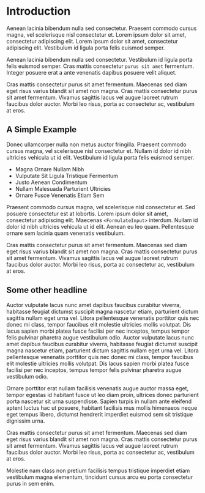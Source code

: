 # Introduction

Aenean lacinia bibendum nulla sed consectetur. Praesent commodo cursus magna,
vel scelerisque nisl consectetur et. Lorem ipsum dolor sit amet, consectetur adipiscing
elit. Lorem ipsum dolor sit amet, consectetur adipiscing elit. Vestibulum id ligula
porta felis euismod semper.

Aenean lacinia bibendum nulla sed consectetur. Vestibulum id ligula porta felis
euismod semper. Cras mattis consectetur `purus sit amet` fermentum. Integer posuere
erat a ante venenatis dapibus posuere velit aliquet.

<callout type="note">
Cras mattis consectetur purus sit amet fermentum. Maecenas sed diam eget risus varius
blandit sit amet non magna. Cras mattis consectetur purus sit amet fermentum. Vivamus
sagittis lacus vel augue laoreet rutrum faucibus dolor auctor. Morbi leo risus,
porta ac consectetur ac, vestibulum at eros.
</callout>

## A Simple Example

Donec ullamcorper nulla non metus auctor fringilla. Praesent commodo cursus magna,
vel scelerisque nisl consectetur et. Nullam id dolor id nibh ultricies vehicula
ut id elit. Vestibulum id ligula porta felis euismod semper.

- Magna Ornare Nullam Nibh
- Vulputate Sit Ligula Tristique Fermentum
- Justo Aenean Condimentum
- Nullam Malesuada Parturient Ultricies
- Ornare Fusce Venenatis Etiam Sem

Praesent commodo cursus magna, vel scelerisque nisl consectetur et. Sed posuere
consectetur est at lobortis. Lorem ipsum dolor sit amet, consectetur adipiscing elit.
Maecenas `<FormulateInput>` interdum. Nullam id dolor id nibh ultricies vehicula
ut id elit. Aenean eu leo quam. Pellentesque ornare sem lacinia quam venenatis vestibulum.

<code-example
  name="Example"
  file="_content/examples/counter-example/counter-example"
  langs="vue,react">
</code-example>

<callout type="warning">
Cras mattis consectetur purus sit amet fermentum. Maecenas sed diam eget risus varius
blandit sit amet non magna. Cras mattis consectetur purus sit amet fermentum. Vivamus
sagittis lacus vel augue laoreet rutrum faucibus dolor auctor. Morbi leo risus,
porta ac consectetur ac, vestibulum at eros.
</callout>

## Some other headline

Auctor vulputate lacus nunc amet dapibus faucibus curabitur viverra, habitasse feugiat
dictumst suscipit magna nascetur etiam, parturient dictum sagittis nullam eget urna vel.
Litora pellentesque venenatis porttitor quis nec donec mi class, tempor faucibus elit
molestie ultricies mollis volutpat. Dis lacus sapien morbi platea fusce facilisi
per nec inceptos, tempus tempor felis pulvinar pharetra augue vestibulum odio.
Auctor vulputate lacus nunc amet dapibus faucibus curabitur viverra, habitasse feugiat
dictumst suscipit magna nascetur etiam, parturient dictum sagittis nullam eget urna vel.
Litora pellentesque venenatis porttitor quis nec donec mi class, tempor faucibus elit
molestie ultricies mollis volutpat. Dis lacus sapien morbi platea fusce facilisi per
nec inceptos, tempus tempor felis pulvinar pharetra augue vestibulum odio.

<code-example
  name="Example"
  file="_content/examples/counter-example-partial/counter-example"
  langs="vue">
</code-example>

Ornare porttitor erat nullam facilisis venenatis augue auctor massa eget, tempor
egestas id habitant fusce ut leo diam proin, ultrices donec parturient porta nascetur
sit urna suspendisse. Sapien turpis in nullam ante eleifend aptent luctus hac ut
posuere, habitant facilisis mus mollis himenaeos neque eget tempus libero, dictumst
hendrerit imperdiet euismod sem sit tristique dignissim urna.

<callout type="tip">
Cras mattis consectetur purus sit amet fermentum. Maecenas sed diam eget risus varius
blandit sit amet non magna. Cras mattis consectetur purus sit amet fermentum. Vivamus
sagittis lacus vel augue laoreet rutrum faucibus dolor auctor. Morbi leo risus,
porta ac consectetur ac, vestibulum at eros.
</callout>

Molestie nam class non pretium facilisis tempus tristique imperdiet etiam vestibulum
magna elementum, tincidunt cursus arcu eu porta consectetur purus in sem enim.
